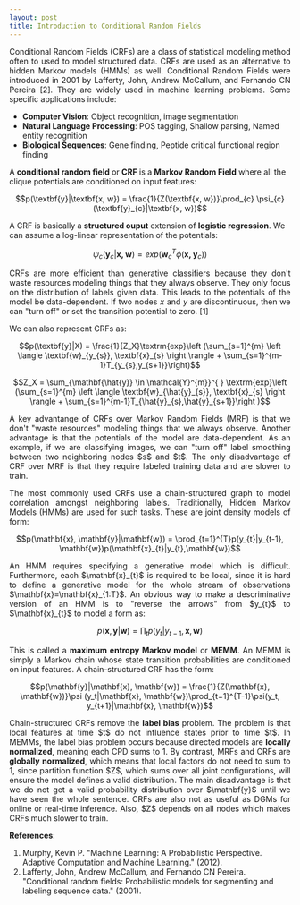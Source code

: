```yaml
---
layout: post
title: Introduction to Conditional Random Fields
---
```


<p align="justify">Conditional Random Fields (CRFs) are a class of statistical modeling method often to used to model structured data. CRFs are used as an alternative to hidden Markov models (HMMs) as well. Conditional Random Fields were introduced in 2001 by Lafferty, John, Andrew McCallum, and Fernando CN Pereira [2]. They are widely used in machine learning problems. Some specific applications include:</p>

- **Computer Vision**: Object recognition, image segmentation
- **Natural Language Processing**: POS tagging, Shallow parsing, Named entity recognition
- **Biological Sequences**: Gene finding, Peptide critical functional region finding

A **conditional random field** or **CRF** is a **Markov Random Field** where all the clique potentials are conditioned on input features:

$$p(\textbf{y}|\textbf{x, w}) = \frac{1}{Z(\textbf{x, w})}\prod_{c} \psi_{c}(\textbf{y}_{c}|\textbf{x, w})$$

A CRF is basically a **structured ouput** extension of **logistic regression**. We can assume a log-linear representation of the potentials:

$$\psi_{c}(\textbf{y}_{c}|\textbf{x, w}) = exp(\textbf{w}_{c}^{T} \phi(\textbf{x, }\textbf{y}_{c}))$$

<p align='justify'>CRFs are more efficient than generative classifiers because they don't waste resources modeling things that they always observe. They only focus on the distribution of labels given data. This leads to the potentials of the model be data-dependent. If two nodes <i>x</i> and <i>y</i> are discontinuous, then we can "turn off" or set the transition potential to zero. [1]</p>

We can also represent CRFs as:

$$p(\textbf{y}|X) = \frac{1}{Z_X}\textrm{exp}\left (\sum_{s=1}^{m} \left \langle \textbf{w}_{y_{s}}, \textbf{x}_{s} \right \rangle + \sum_{s=1}^{m-1}T_{y_{s},y_{s+1}}\right)$$

$$Z_X = \sum_{\mathbf{\hat{y}} \in \mathcal{Y}^{m}}^{ } \textrm{exp}\left (\sum_{s=1}^{m} \left \langle \textbf{w}_{\hat{y}_{s}}, \textbf{x}_{s} \right \rangle + \sum_{s=1}^{m-1}T_{\hat{y}_{s},\hat{y}_{s+1}}\right )$$

<p align='justify'>A key advantange of CRFs over Markov Random Fields (MRF) is that we don't "waste resources" modeling things that we always observe. Another advantage is that the potentials of the model are data-dependent. As an example, if we are classifying images, we can "turn off" label smoothing between two neighboring nodes $s$ and $t$. The only disadvantage of CRF over MRF is that they require labeled training data and are slower to train.</p>

<p align='justify'>The most commonly used CRFs use a chain-structured graph to model correlation amongst neighboring labels. Traditionally, Hidden Markov Models (HMMs) are used for such tasks. These are joint density models of form:</p>

$$p(\mathbf{x}, \mathbf{y}|\mathbf{w}) = \prod_{t=1}^{T}p(y_{t}|y_{t-1}, \mathbf{w})p(\mathbf{x}_{t}|y_{t},\mathbf{w})$$

<p align='justify'>An HMM requires specifying a generative model which is difficult. Furthermore, each $\mathbf{x}_{t}$ is required to be local, since it is hard to define a generative model for the whole stream of observations $\mathbf{x}=\mathbf{x}_{1:T}$. An obvious way to make a descriminative version of an HMM is to "reverse the arrows" from $y_{t}$ to $\mathbf{x}_{t}$ to model a form as:</p>

$$p(\mathbf{x}, \mathbf{y}|\mathbf{w}) = \prod_{t}p(y_{t}|y_{t-1}, \mathbf{x},\mathbf{w})$$

<p align='justify'>This is called a <b>maximum entropy Markov model</b> or <b>MEMM</b>. An MEMM is simply a Markov chain whose state transition probabilities are conditioned on input features. A chain-structured CRF has the form:</p>

$$p(\mathbf{y}|\mathbf{x}, \mathbf{w}) = \frac{1}{Z(\mathbf{x}, \mathbf{w})}\psi (y_t|\mathbf{x}, \mathbf{w})\prod_{t=1}^{T-1}\psi(y_t, y_{t+1}|\mathbf{x}, \mathbf{w})$$

<p align='justify'>Chain-structured CRFs remove the <b>label bias</b> problem. The problem is that local features at time $t$ do not influence states prior to time $t$. In MEMMs, the label bias problem occurs because directed models are <b>locally normalized</b>, meaning each CPD sums to 1. By contrast, MRFs and CRFs are <b>globally normalized</b>, which means that local factors do not need to sum to 1, since partition function $Z$, which sums over all joint configurations, will ensure the model defines a valid distribution. The main disadvantage is that we do not get a valid probability distribution over $\mathbf{y}$ until we have seen the whole sentence. CRFs are also not as useful as DGMs for online or real-time inference. Also, $Z$ depends on all nodes which makes CRFs much slower to train.</p>

**References**:

1. Murphy, Kevin P. "Machine Learning: A Probabilistic Perspective. Adaptive Computation and Machine Learning." (2012).
2. Lafferty, John, Andrew McCallum, and Fernando CN Pereira. "Conditional random fields: Probabilistic models for segmenting and labeling sequence data." (2001).